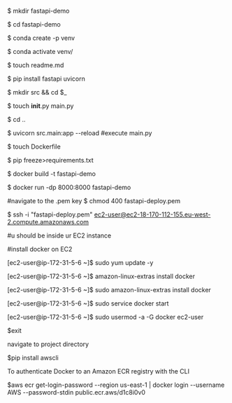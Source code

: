 $ mkdir fastapi-demo

$ cd fastapi-demo

$ conda create -p venv

$ conda activate venv/

$ touch readme.md

$ pip install fastapi uvicorn

$ mkdir src && cd $_

$ touch __init__.py main.py

$ cd ..

$ uvicorn src.main:app --reload #execute main.py

$ touch Dockerfile

$ pip freeze>requirements.txt

$ docker build -t fastapi-demo

$ docker run -dp 8000:8000 fastapi-demo

#navigate to the .pem key
$ chmod 400 fastapi-deploy.pem

$ ssh -i "fastapi-deploy.pem" ec2-user@ec2-18-170-112-155.eu-west-2.compute.amazonaws.com

#u should be inside ur EC2 instance

#install docker on EC2

[ec2-user@ip-172-31-5-6 ~]$ sudo yum update -y

[ec2-user@ip-172-31-5-6 ~]$ amazon-linux-extras install docker

[ec2-user@ip-172-31-5-6 ~]$ sudo amazon-linux-extras install docker

[ec2-user@ip-172-31-5-6 ~]$ sudo service docker start

[ec2-user@ip-172-31-5-6 ~]$ sudo usermod -a -G docker ec2-user

$exit

navigate to project directory

$pip install awscli

To authenticate Docker to an Amazon ECR registry with the CLI

$aws ecr get-login-password --region us-east-1 | docker login --username AWS --password-stdin public.ecr.aws/d1c8i0v0

